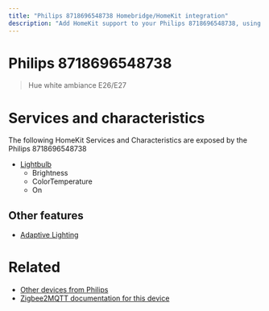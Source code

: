 ```yaml
---
title: "Philips 8718696548738 Homebridge/HomeKit integration"
description: "Add HomeKit support to your Philips 8718696548738, using Homebridge, Zigbee2MQTT and homebridge-z2m."
---
```

<!---
This file has been GENERATED using src/docgen/docgen.ts
DO NOT EDIT THIS FILE MANUALLY!
-->
# Philips 8718696548738
> Hue white ambiance E26/E27


# Services and characteristics
The following HomeKit Services and Characteristics are exposed by
the Philips 8718696548738

* [Lightbulb](../../light.md)
  * Brightness
  * ColorTemperature
  * On


## Other features
* [Adaptive Lighting](../../light.md)


# Related
* [Other devices from Philips](../index.md#philips)
* [Zigbee2MQTT documentation for this device](https://www.zigbee2mqtt.io/devices/8718696548738.html)